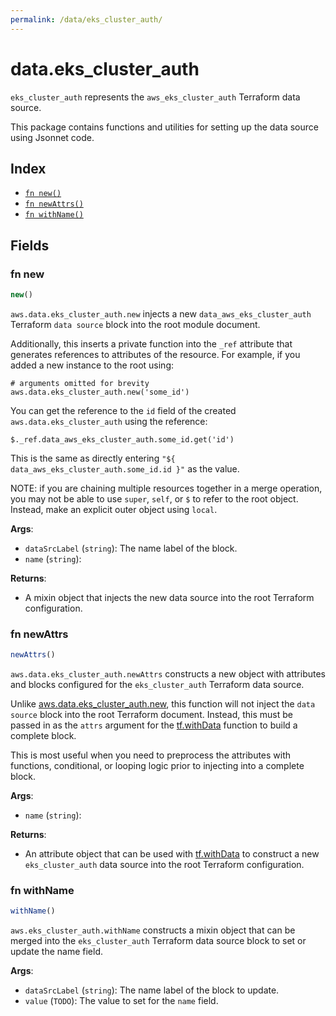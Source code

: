 ```yaml
---
permalink: /data/eks_cluster_auth/
---
```


# data.eks_cluster_auth

`eks_cluster_auth` represents the `aws_eks_cluster_auth` Terraform data source.



This package contains functions and utilities for setting up the data source using Jsonnet code.


## Index

* [`fn new()`](#fn-new)
* [`fn newAttrs()`](#fn-newattrs)
* [`fn withName()`](#fn-withname)

## Fields

### fn new

```ts
new()
```


`aws.data.eks_cluster_auth.new` injects a new `data_aws_eks_cluster_auth` Terraform `data source`
block into the root module document.

Additionally, this inserts a private function into the `_ref` attribute that generates references to attributes of the
resource. For example, if you added a new instance to the root using:

    # arguments omitted for brevity
    aws.data.eks_cluster_auth.new('some_id')

You can get the reference to the `id` field of the created `aws.data.eks_cluster_auth` using the reference:

    $._ref.data_aws_eks_cluster_auth.some_id.get('id')

This is the same as directly entering `"${ data_aws_eks_cluster_auth.some_id.id }"` as the value.

NOTE: if you are chaining multiple resources together in a merge operation, you may not be able to use `super`, `self`,
or `$` to refer to the root object. Instead, make an explicit outer object using `local`.

**Args**:
  - `dataSrcLabel` (`string`): The name label of the block.
  - `name` (`string`): 

**Returns**:
- A mixin object that injects the new data source into the root Terraform configuration.


### fn newAttrs

```ts
newAttrs()
```


`aws.data.eks_cluster_auth.newAttrs` constructs a new object with attributes and blocks configured for the `eks_cluster_auth`
Terraform data source.

Unlike [aws.data.eks_cluster_auth.new](#fn-eksclusterauthnew), this function will not inject the `data source`
block into the root Terraform document. Instead, this must be passed in as the `attrs` argument for the
[tf.withData](https://github.com/tf-libsonnet/core/tree/main/docs#fn-withdata) function to build a complete block.

This is most useful when you need to preprocess the attributes with functions, conditional, or looping logic prior to
injecting into a complete block.

**Args**:
  - `name` (`string`): 

**Returns**:
  - An attribute object that can be used with [tf.withData](https://github.com/tf-libsonnet/core/tree/main/docs#fn-withdata) to construct a new `eks_cluster_auth` data source into the root Terraform configuration.


### fn withName

```ts
withName()
```

`aws.eks_cluster_auth.withName` constructs a mixin object that can be merged into the `eks_cluster_auth`
Terraform data source block to set or update the name field.



**Args**:
  - `dataSrcLabel` (`string`): The name label of the block to update.
  - `value` (`TODO`): The value to set for the `name` field.
